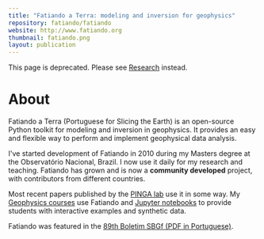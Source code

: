 ```yaml
---
title: "Fatiando a Terra: modeling and inversion for geophysics"
repository: fatiando/fatiando
website: http://www.fatiando.org
thumbnail: fatiando.png
layout: publication
---
```


<div class="alert alert-warning">
This page is deprecated. Please see <a href="/research">Research</a> instead.
</div>

# About

Fatiando a Terra (Portuguese for Slicing the Earth) is an open-source Python
toolkit for modeling and inversion in geophysics. It provides an easy and
flexible way to perform and implement geophysical data analysis.

I've started development of Fatiando in 2010 during my Masters degree at the
Observatório Nacional, Brazil.
I now use it daily for my research and teaching.
Fatiando has grown and is now a **community developed** project, with
contributors from different countries.

Most recent papers published by the [PINGA lab](http://www.pinga-lab.org) use
it in some way.
My [Geophysics courses](/teaching) use Fatiando and
[Jupyter notebooks](http://jupyter.org/) to provide students with interactive
examples and synthetic data.

Fatiando was featured in the [89th Boletim SBGf (PDF in
Portuguese)](http://sys2.sbgf.org.br/portal/images/stories/Arquivos/Boletim_89-2014.pdf).
